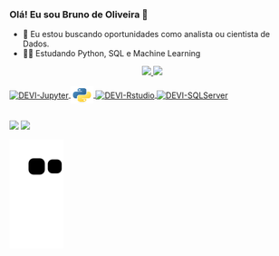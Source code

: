 ### Olá! Eu sou Bruno de Oliveira 👋


- 🔭 Eu estou buscando oportunidades como analista ou cientista de Dados.
- 🐱‍💻 Estudando Python, SQL e Machine Learning
<div align="center">
  <a href="https://github.com/Bruno5477">
  <img height="180em" src="https://github-readme-stats.vercel.app/api?username=Bruno5477&show_icons=true&theme=darcula&include_all_commits=true&count_private=true"/>
  <img height="180em" src="https://github-readme-stats.vercel.app/api/top-langs/?username=Bruno5477&layout=compact&langs_count=7&theme=darcula"/>
</div>

<div style="display: inline_block"><br>
  <img align="center" alt="DEVI-Jupyter" height="30" width="40" src="https://cdn.jsdelivr.net/gh/devicons/devicon/icons/jupyter/jupyter-original-wordmark.svg">
  <img align="center" alt="DEVI-Python" height="30" width="40" src="https://raw.githubusercontent.com/devicons/devicon/master/icons/python/python-original.svg">
  <img align="center" alt="DEVI-Rstudio" height="30" width="40" src="https://cdn.jsdelivr.net/gh/devicons/devicon/icons/rstudio/rstudio-original.svg">
  <img align="center" alt="DEVI-SQLServer" height="30" width="40" src="https://cdn.jsdelivr.net/gh/devicons/devicon/icons/postgresql/postgresql-original.svg">
 </div>

  ##
 
<div> 
   <a href = "mailto:brunooliveira.tec@gmail.com"><img src="https://img.shields.io/badge/-Gmail-%23333?style=for-the-badge&logo=gmail&logoColor=white" target="_blank"></a>
  <a href="https://www.linkedin.com/in/rafaella-ballerini-45875016a" target="_blank"><img src="https://img.shields.io/badge/-LinkedIn-%230077B5?style=for-the-badge&logo=linkedin&logoColor=white" target="_blank"></a> 
 
  ![Snake animation](https://github.com/rafaballerini/rafaballerini/blob/output/github-contribution-grid-snake.svg)
 
</div>
